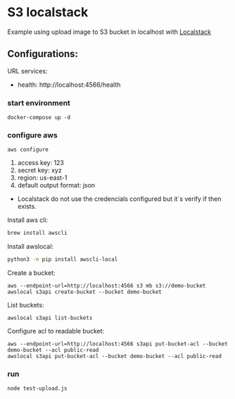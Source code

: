 # S3 localstack

Example using upload image to S3 bucket in localhost with [Localstack](https://github.com/localstack/localstack)

## Configurations:

URL services:
* health: http://localhost:4566/health

### start environment
```
docker-compose up -d
```

### configure aws
```
aws configure
```
1. access key: 123
2. secret key: xyz
3. region: us-east-1
4. default output format: json

* Localstack do not use the credencials configured but it`s verify if then exists.

Install aws cli:
```sh
brew install awscli
```

Install awslocal:
```sh
python3 -m pip install awscli-local
```

Create a bucket:
```shell
aws --endpoint-url=http://localhost:4566 s3 mb s3://demo-bucket
awslocal s3api create-bucket --bucket demo-bucket
```

List buckets:
```shell
awslocal s3api list-buckets
```

Configure acl to readable bucket:
```
aws --endpoint-url=http://localhost:4566 s3api put-bucket-acl --bucket demo-bucket --acl public-read
awslocal s3api put-bucket-acl --bucket demo-bucket --acl public-read
```

### run
```
node test-upload.js
```
